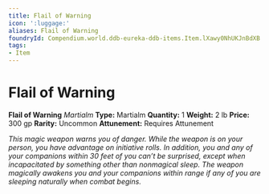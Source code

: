 ```yaml
---
title: Flail of Warning
icon: ':luggage:'
aliases: Flail of Warning
foundryId: Compendium.world.ddb-eureka-ddb-items.Item.lXawy0NhUKJnBdXB
tags:
- Item
---
```


# Flail of Warning

**Flail of Warning**
_Martialm_
**Type:** Martialm
**Quantity:** 1
**Weight:** 2 lb
**Price:** 300 gp
**Rarity:** Uncommon
**Attunement:** Requires Attunement

*This magic weapon warns you of danger. While the weapon is on your person, you have advantage on initiative rolls. In addition, you and any of your companions within 30 feet of you can’t be surprised, except when incapacitated by something other than nonmagical sleep. The weapon magically awakens you and your companions within range if any of you are sleeping naturally when comb<span class="No-Break">at begins.</span>*